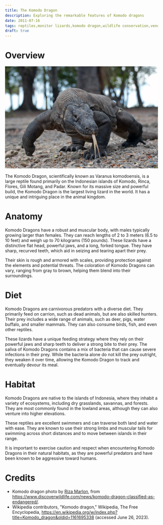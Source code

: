 ```yaml
---
title: The Komodo Dragon
description: Exploring the remarkable features of Komodo dragons
date: 2011-07-16
tags: reptiles,monitor lizards,komodo dragon,wildlife conservation,venomous animals
draft: true
---
```

# Overview

<img src="../assets/komodo_dragon.jpg">


The Komodo Dragon, scientifically known as Varanus komodoensis, is a large reptile found primarily on the Indonesian islands of Komodo, Rinca, Flores, Gili Motang, and Padar. Known for its massive size and powerful build, the Komodo Dragon is the largest living lizard in the world. It has a unique and intriguing place in the animal kingdom.

# Anatomy

Komodo Dragons have a robust and muscular body, with males typically growing larger than females. They can reach lengths of 2 to 3 meters (6.5 to 10 feet) and weigh up to 70 kilograms (150 pounds). These lizards have a distinctive flat head, powerful jaws, and a long, forked tongue. They have sharp, recurved teeth, which aid in seizing and tearing apart their prey.

Their skin is rough and armored with scales, providing protection against the elements and potential threats. The coloration of Komodo Dragons can vary, ranging from gray to brown, helping them blend into their surroundings.

# Diet

Komodo Dragons are carnivorous predators with a diverse diet. They primarily feed on carrion, such as dead animals, but are also skilled hunters. Their prey includes a wide range of animals, such as deer, pigs, water buffalo, and smaller mammals. They can also consume birds, fish, and even other reptiles.

These lizards have a unique feeding strategy where they rely on their powerful jaws and sharp teeth to deliver a strong bite to their prey. The saliva of Komodo Dragons contains a mix of bacteria that can cause severe infections in their prey. While the bacteria alone do not kill the prey outright, they weaken it over time, allowing the Komodo Dragon to track and eventually devour its meal.

# Habitat

Komodo Dragons are native to the islands of Indonesia, where they inhabit a variety of ecosystems, including dry grasslands, savannas, and forests. They are most commonly found in the lowland areas, although they can also venture into higher elevations.

These reptiles are excellent swimmers and can traverse both land and water with ease. They are known to use their strong limbs and muscular tails for swimming across short distances and to move between islands in their range.

It is important to exercise caution and respect when encountering Komodo Dragons in their natural habitats, as they are powerful predators and have been known to be aggressive toward humans.

# Credits

- Komodo dragon photo by [Riza Marlon](https://rizamarlon.com/profil/), from <https://www.discoverwildlife.com/news/komodo-dragon-classified-as-endangered/>.
- Wikipedia contributors, "Komodo dragon," Wikipedia, The Free Encyclopedia, <https://en.wikipedia.org/w/index.php?title=Komodo_dragon&oldid=1161695338> (accessed June 26, 2023).
